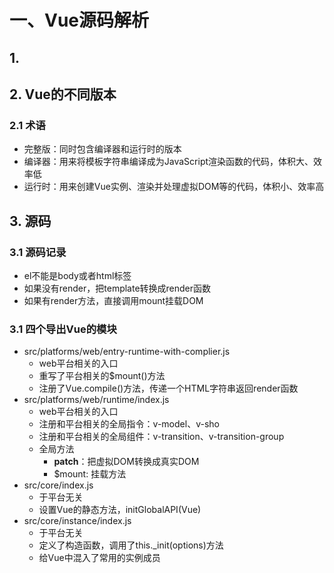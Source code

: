 # 一、Vue源码解析
## 1.
## 2. Vue的不同版本
### 2.1 术语
- 完整版：同时包含编译器和运行时的版本
- 编译器：用来将模板字符串编译成为JavaScript渲染函数的代码，体积大、效率低
- 运行时：用来创建Vue实例、渲染并处理虚拟DOM等的代码，体积小、效率高
## 3. 源码
### 3.1 源码记录
- el不能是body或者html标签
- 如果没有render，把template转换成render函数
- 如果有render方法，直接调用mount挂载DOM
### 3.1 四个导出Vue的模块
- src/platforms/web/entry-runtime-with-complier.js
  - web平台相关的入口
  - 重写了平台相关的$mount()方法
  - 注册了Vue.compile()方法，传递一个HTML字符串返回render函数
- src/platforms/web/runtime/index.js
  - web平台相关的入口
  - 注册和平台相关的全局指令：v-model、v-sho
  - 注册和平台相关的全局组件：v-transition、v-transition-group
  - 全局方法
    - __patch__：把虚拟DOM转换成真实DOM
    - $mount: 挂载方法
- src/core/index.js
  - 于平台无关
  - 设置Vue的静态方法，initGlobalAPI(Vue)
- src/core/instance/index.js
  - 于平台无关
  - 定义了构造函数，调用了this._init(options)方法
  - 给Vue中混入了常用的实例成员